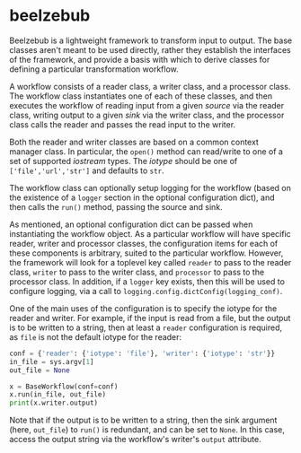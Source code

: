 # beelzebub

Beelzebub is a lightweight framework to transform input to output.  The base classes aren't meant to be used directly, rather they establish the interfaces of the framework, and provide a basis with which to derive classes for defining a particular transformation workflow.

A workflow consists of a reader class, a writer class, and a processor class.  The workflow class instantiates one of each of these classes, and then executes the workflow of reading input from a given *source* via the reader class, writing output to a given *sink* via the writer class, and the processor class calls the reader and passes the read input to the writer.

Both the reader and writer classes are based on a common context manager class.  In particular, the `open()` method can read/write to one of a set of supported *iostream* types.  The *iotype* should be one of `['file','url','str']` and defaults to `str`.

The workflow class can optionally setup logging for the workflow (based on the existence of a `logger` section in the optional configuration dict), and then calls the `run()` method, passing the source and sink.

As mentioned, an optional configuration dict can be passed when instantiating the workflow object.  As a particular workflow will have specific reader, writer and processor classes, the configuration items for each of these components is arbitrary, suited to the particular workflow.  However, the framework will look for a toplevel key called `reader` to pass to the reader class, `writer` to pass to the writer class, and `processor` to pass to the processor class.  In addition, if a `logger` key exists, then this will be used to configure logging, via a call to `logging.config.dictConfig(logging_conf)`.

One of the main uses of the configuration is to specify the iotype for the reader and writer.  For example, if the input is read from a file, but the output is to be written to a string, then at least a `reader` configuration is required, as `file` is not the default iotype for the reader:

```python
conf = {'reader': {'iotype': 'file'}, 'writer': {'iotype': 'str'}}
in_file = sys.argv[1]
out_file = None

x = BaseWorkflow(conf=conf)
x.run(in_file, out_file)
print(x.writer.output)
```

Note that if the output is to be written to a string, then the sink argument (here, `out_file`) to `run()` is redundant, and can be set to `None`.  In this case, access the output string via the workflow's writer's `output` attribute.


